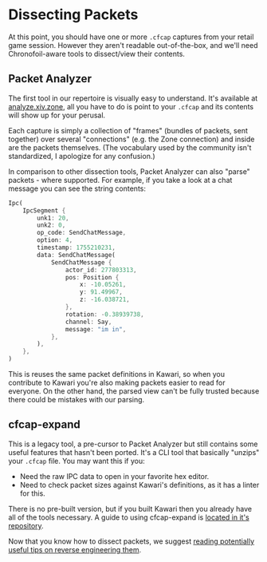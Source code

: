 # Dissecting Packets

At this point, you should have one or more `.cfcap` captures from your retail game session. However they aren't readable out-of-the-box, and we'll need Chronofoil-aware tools to dissect/view their contents.

## Packet Analyzer

The first tool in our repertoire is visually easy to understand. It's available at [analyze.xiv.zone](https://analyze.xiv.zone), all you have to do is point to your `.cfcap` and its contents will show up for your perusal.

Each capture is simply a collection of "frames" (bundles of packets, sent together) over several "connections" (e.g. the Zone connection) and inside are the packets themselves. (The vocabulary used by the community isn't standardized, I apologize for any confusion.)

In comparison to other dissection tools, Packet Analyzer can also "parse" packets - where supported. For example, if you take a look at a chat message you can see the string contents:

```rust
Ipc(
    IpcSegment {
        unk1: 20,
        unk2: 0,
        op_code: SendChatMessage,
        option: 4,
        timestamp: 1755210231,
        data: SendChatMessage(
            SendChatMessage {
                actor_id: 277803313,
                pos: Position {
                    x: -10.05261,
                    y: 91.49967,
                    z: -16.038721,
                },
                rotation: -0.38939738,
                channel: Say,
                message: "im in",
            },
        ),
    },
)
```

This is reuses the same packet definitions in Kawari, so when you contribute to Kawari you're also making packets easier to read for everyone. On the other hand, the parsed view can't be fully trusted because there could be mistakes with our parsing.

## cfcap-expand

This is a legacy tool, a pre-cursor to Packet Analyzer but still contains some useful features that hasn't been ported. It's a CLI tool that basically "unzips" your `.cfcap` file. You may want this if you:

* Need the raw IPC data to open in your favorite hex editor.
* Need to check packet sizes against Kawari's definitions, as it has a linter for this.

There is no pre-built version, but if you built Kawari then you already have all of the tools necessary. A guide to using cfcap-expand is [located in it's repository](https://codeberg.org/redstrate/XIVPacketTools#cfcap-expand).

Now that you know how to dissect packets, we suggest [reading potentially useful tips on reverse engineering them](tips.md).
